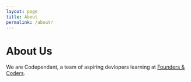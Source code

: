 ```yaml
---
layout: page
title: About
permalink: /about/
---
```


# About Us

We are Codependant, a team of aspiring devlopers learning at [Founders & Coders](http://foundersandcoders.org).


